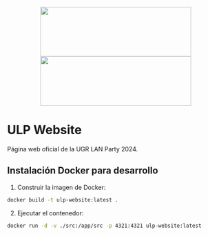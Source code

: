 
<p align="center">
  <img align="center" src="https://github.com/chelunike/ulp-website/blob/master/public/assets/logo/logo-black.png?raw=True#gh-light-mode-only" width="350" height="115">
  <img align="center" src="https://github.com/chelunike/ulp-website/blob/master/public/assets/logo/logo-white.png?raw=True#gh-dark-mode-only" width="350" height="115">
</p>

# ULP Website

Página web oficial de la UGR LAN Party 2024.

## Instalación Docker para desarrollo

1. Construir la imagen de Docker:

```bash
docker build -t ulp-website:latest .
```

2. Ejecutar el contenedor:

```bash
docker run -d -v ./src:/app/src -p 4321:4321 ulp-website:latest
```
